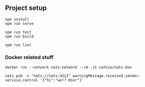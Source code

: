 ## Project setup
```
npm install
npm run serve

npm run test
npm run build
```

```
npm run lint
```

### Docker related stuff


    docker run --network nats-network --rm -it natsio/nats-box

    nats pub -s "nats://nats:4222" warningMessage.received.sender-service.central '{"hi":"wo!? Hier"}'